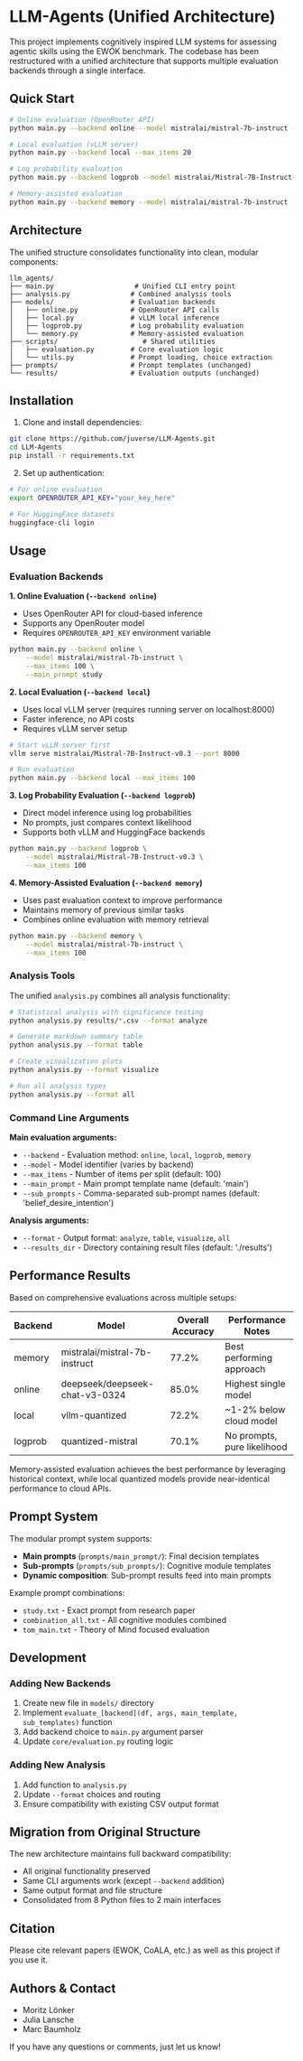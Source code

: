 # LLM-Agents (Unified Architecture)

This project implements cognitively inspired LLM systems for assessing agentic skills using the EWOK benchmark. The codebase has been restructured with a unified architecture that supports multiple evaluation backends through a single interface.

## Quick Start

```bash
# Online evaluation (OpenRouter API)
python main.py --backend online --model mistralai/mistral-7b-instruct --max_items 20

# Local evaluation (vLLM server)
python main.py --backend local --max_items 20

# Log probability evaluation
python main.py --backend logprob --model mistralai/Mistral-7B-Instruct-v0.3

# Memory-assisted evaluation
python main.py --backend memory --model mistralai/mistral-7b-instruct
```

## Architecture

The unified structure consolidates functionality into clean, modular components:

```
llm_agents/
├── main.py                    # Unified CLI entry point
├── analysis.py               # Combined analysis tools
├── models/                   # Evaluation backends
│   ├── online.py             # OpenRouter API calls
│   ├── local.py              # vLLM local inference
│   ├── logprob.py            # Log probability evaluation
│   └── memory.py             # Memory-assisted evaluation
├── scripts/                     # Shared utilities
│   ├── evaluation.py         # Core evaluation logic
│   └── utils.py              # Prompt loading, choice extraction
├── prompts/                  # Prompt templates (unchanged)
└── results/                  # Evaluation outputs (unchanged)
```

## Installation

1. Clone and install dependencies:
```bash
git clone https://github.com/juverse/LLM-Agents.git
cd LLM-Agents
pip install -r requirements.txt
```

2. Set up authentication:
```bash
# For online evaluation
export OPENROUTER_API_KEY="your_key_here"

# For HuggingFace datasets
huggingface-cli login
```

## Usage

### Evaluation Backends

**1. Online Evaluation (`--backend online`)**
- Uses OpenRouter API for cloud-based inference
- Supports any OpenRouter model
- Requires `OPENROUTER_API_KEY` environment variable

```bash
python main.py --backend online \
    --model mistralai/mistral-7b-instruct \
    --max_items 100 \
    --main_prompt study
```

**2. Local Evaluation (`--backend local`)**
- Uses local vLLM server (requires running server on localhost:8000)
- Faster inference, no API costs
- Requires vLLM server setup

```bash
# Start vLLM server first
vllm serve mistralai/Mistral-7B-Instruct-v0.3 --port 8000

# Run evaluation
python main.py --backend local --max_items 100
```

**3. Log Probability Evaluation (`--backend logprob`)**
- Direct model inference using log probabilities
- No prompts, just compares context likelihood
- Supports both vLLM and HuggingFace backends

```bash
python main.py --backend logprob \
    --model mistralai/Mistral-7B-Instruct-v0.3 \
    --max_items 100
```

**4. Memory-Assisted Evaluation (`--backend memory`)**
- Uses past evaluation context to improve performance
- Maintains memory of previous similar tasks
- Combines online evaluation with memory retrieval

```bash
python main.py --backend memory \
    --model mistralai/mistral-7b-instruct \
    --max_items 100
```

### Analysis Tools

The unified `analysis.py` combines all analysis functionality:

```bash
# Statistical analysis with significance testing
python analysis.py results/*.csv --format analyze

# Generate markdown summary table
python analysis.py --format table

# Create visualization plots
python analysis.py --format visualize

# Run all analysis types
python analysis.py --format all
```

### Command Line Arguments

**Main evaluation arguments:**
- `--backend` - Evaluation method: `online`, `local`, `logprob`, `memory`
- `--model` - Model identifier (varies by backend)
- `--max_items` - Number of items per split (default: 100)
- `--main_prompt` - Main prompt template name (default: 'main')
- `--sub_prompts` - Comma-separated sub-prompt names (default: 'belief_desire_intention')

**Analysis arguments:**
- `--format` - Output format: `analyze`, `table`, `visualize`, `all`
- `--results_dir` - Directory containing result files (default: './results')

## Performance Results

Based on comprehensive evaluations across multiple setups:

| Backend | Model | Overall Accuracy | Performance Notes |
|---------|-------|------------------|-------------------|
| memory | mistralai/mistral-7b-instruct | 77.2% | Best performing approach |
| online | deepseek/deepseek-chat-v3-0324 | 85.0% | Highest single model |
| local | vllm-quantized | 72.2% | ~1-2% below cloud model |
| logprob | quantized-mistral | 70.1% | No prompts, pure likelihood |

Memory-assisted evaluation achieves the best performance by leveraging historical context, while local quantized models provide near-identical performance to cloud APIs.

## Prompt System

The modular prompt system supports:
- **Main prompts** (`prompts/main_prompt/`): Final decision templates
- **Sub-prompts** (`prompts/sub_prompts/`): Cognitive module templates
- **Dynamic composition**: Sub-prompt results feed into main prompts

Example prompt combinations:
- `study.txt` - Exact prompt from research paper
- `combination_all.txt` - All cognitive modules combined
- `tom_main.txt` - Theory of Mind focused evaluation

## Development

### Adding New Backends

1. Create new file in `models/` directory
2. Implement `evaluate_[backend](df, args, main_template, sub_templates)` function
3. Add backend choice to `main.py` argument parser
4. Update `core/evaluation.py` routing logic

### Adding New Analysis

1. Add function to `analysis.py`
2. Update `--format` choices and routing
3. Ensure compatibility with existing CSV output format

## Migration from Original Structure

The new architecture maintains full backward compatibility:
- All original functionality preserved
- Same CLI arguments work (except `--backend` addition)
- Same output format and file structure
- Consolidated from 8 Python files to 2 main interfaces

## Citation

Please cite relevant papers (EWOK, CoALA, etc.) as well as this project if you use it.

## Authors & Contact

* Moritz Lönker
* Julia Lansche  
* Marc Baumholz

If you have any questions or comments, just let us know!
